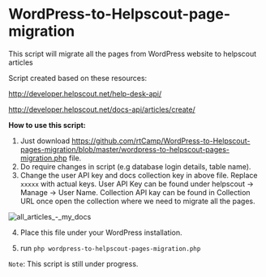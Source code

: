 # WordPress-to-Helpscout-page-migration
This script will migrate all the pages from WordPress website to helpscout articles

Script created based on these resources: 

http://developer.helpscout.net/help-desk-api/

http://developer.helpscout.net/docs-api/articles/create/

**How to use this script:**

1. Just download https://github.com/rtCamp/WordPress-to-Helpscout-pages-migration/blob/master/wordpress-to-helpscout-pages-migration.php file.
2. Do require changes in script (e.g database login details, table name).
3. Change the user API key and docs collection key in above file. Replace `xxxxx` with actual keys. User API Key can be found under helpscout -> Manage -> User Name. 
Collection API kay can be found in Collection URL once open the collection where we need to migrate all the pages. 

![all_articles_-_my_docs](https://cloud.githubusercontent.com/assets/1140051/19466494/07fbdb98-9529-11e6-8683-706dd17eb3d4.png)


4. Place this file under your WordPress installation.

5. run `php wordpress-to-helpscout-pages-migration.php`

`Note`: This script is still under progress.
